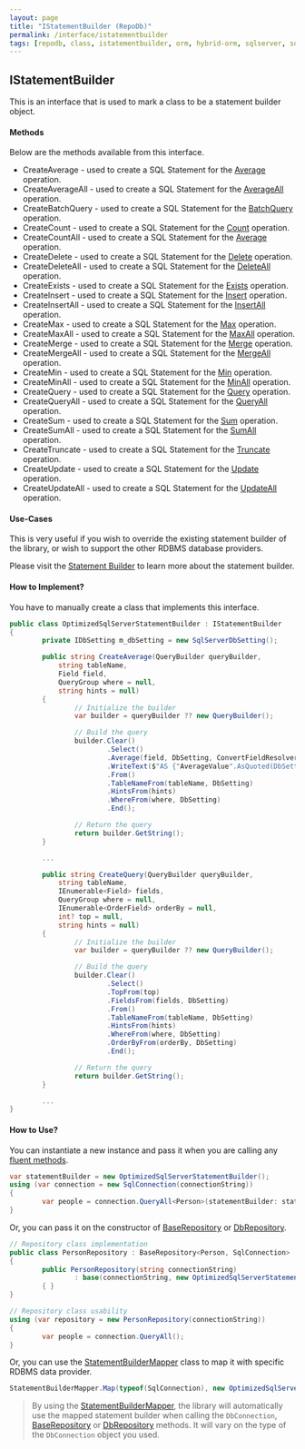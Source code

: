 ```yaml
---
layout: page
title: "IStatementBuilder (RepoDb)"
permalink: /interface/istatementbuilder
tags: [repodb, class, istatementbuilder, orm, hybrid-orm, sqlserver, sqlite, mysql, postgresql]
---
```


## IStatementBuilder

This is an interface that is used to mark a class to be a statement builder object.

#### Methods

Below are the methods available from this interface.

- CreateAverage - used to create a SQL Statement for the [Average](/operation/average) operation.
- CreateAverageAll - used to create a SQL Statement for the [AverageAll](/operation/averageall) operation.
- CreateBatchQuery - used to create a SQL Statement for the [BatchQuery](/operation/batchquery) operation.
- CreateCount - used to create a SQL Statement for the [Count](/operation/count) operation.
- CreateCountAll - used to create a SQL Statement for the [Average](/operation/countall) operation.
- CreateDelete - used to create a SQL Statement for the [Delete](/operation/delete) operation.
- CreateDeleteAll - used to create a SQL Statement for the [DeleteAll](/operation/deleteall) operation.
- CreateExists - used to create a SQL Statement for the [Exists](/operation/exists) operation.
- CreateInsert - used to create a SQL Statement for the [Insert](/operation/insert) operation.
- CreateInsertAll - used to create a SQL Statement for the [InsertAll](/operation/insertall) operation.
- CreateMax - used to create a SQL Statement for the [Max](/operation/max) operation.
- CreateMaxAll - used to create a SQL Statement for the [MaxAll](/operation/maxall) operation.
- CreateMerge - used to create a SQL Statement for the [Merge](/operation/merge) operation.
- CreateMergeAll - used to create a SQL Statement for the [MergeAll](/operation/mergeall) operation.
- CreateMin - used to create a SQL Statement for the [Min](/operation/min) operation.
- CreateMinAll - used to create a SQL Statement for the [MinAll](/operation/minall) operation.
- CreateQuery - used to create a SQL Statement for the [Query](/operation/query) operation.
- CreateQueryAll - used to create a SQL Statement for the [QueryAll](/operation/queryall) operation.
- CreateSum - used to create a SQL Statement for the [Sum](/operation/sum) operation.
- CreateSumAll - used to create a SQL Statement for the [SumAll](/operation/sumall) operation.
- CreateTruncate - used to create a SQL Statement for the [Truncate](/operation/truncate) operation.
- CreateUpdate - used to create a SQL Statement for the [Update](/operation/update) operation.
- CreateUpdateAll - used to create a SQL Statement for the [UpdateAll](/operation/updateall) operation.

#### Use-Cases

This is very useful if you wish to override the existing statement builder of the library, or wish to support the other RDBMS database providers.

Please visit the [Statement Builder](/extensibility/statementbuilder) to learn more about the statement builder.

#### How to Implement?

You have to manually create a class that implements this interface.

```csharp
public class OptimizedSqlServerStatementBuilder : IStatementBuilder
{
        private IDbSetting m_dbSetting = new SqlServerDbSetting();

        public string CreateAverage(QueryBuilder queryBuilder,
            string tableName,
            Field field,
            QueryGroup where = null,
            string hints = null)
        {
                // Initialize the builder
                var builder = queryBuilder ?? new QueryBuilder();

                // Build the query
                builder.Clear()
                        .Select()
                        .Average(field, DbSetting, ConvertFieldResolver)
                        .WriteText($"AS {"AverageValue".AsQuoted(DbSetting)}")
                        .From()
                        .TableNameFrom(tableName, DbSetting)
                        .HintsFrom(hints)
                        .WhereFrom(where, DbSetting)
                        .End();

                // Return the query
                return builder.GetString();
        }

        ...

        public string CreateQuery(QueryBuilder queryBuilder,
            string tableName,
            IEnumerable<Field> fields,
            QueryGroup where = null,
            IEnumerable<OrderField> orderBy = null,
            int? top = null,
            string hints = null)
        {
                // Initialize the builder
                var builder = queryBuilder ?? new QueryBuilder();

                // Build the query
                builder.Clear()
                        .Select()
                        .TopFrom(top)
                        .FieldsFrom(fields, DbSetting)
                        .From()
                        .TableNameFrom(tableName, DbSetting)
                        .HintsFrom(hints)
                        .WhereFrom(where, DbSetting)
                        .OrderByFrom(orderBy, DbSetting)
                        .End();

                // Return the query
                return builder.GetString();
        }

        ...
}
```

#### How to Use?

You can instantiate a new instance and pass it when you are calling any [fluent methods](/docs/fluent-methods).

```csharp
var statementBuilder = new OptimizedSqlServerStatementBuilder();
using (var connection = new SqlConnection(connectionString))
{
        var people = connection.QueryAll<Person>(statementBuilder: statementBuilder);
}
```

Or, you can pass it on the constructor of [BaseRepository](/class/baserepository) or [DbRepository](/class/dbrepository).

```csharp
// Repository class implementation
public class PersonRepository : BaseRepository<Person, SqlConnection>
{
        public PersonRepository(string connectionString)
                : base(connectionString, new OptimizedSqlServerStatementBuilder())
        { }
}

// Repository class usability
using (var repository = new PersonRepository(connectionString))
{
        var people = connection.QueryAll();
}
```

Or, you can use the [StatementBuilderMapper](/mapper/statementbuildermapper) class to map it with specific RDBMS data provider.

```csharp
StatementBuilderMapper.Map(typeof(SqlConnection), new OptimizedSqlServerStatementBuilder(), true);
```

> By using the [StatementBuilderMapper](/mapper/statementbuildermapper), the library will automatically use the mapped statement builder when calling the `DbConnection`, [BaseRepository](/class/baserepository) or [DbRepository](/class/dbrepository) methods. It will vary on the type of the `DbConnection` object you used.